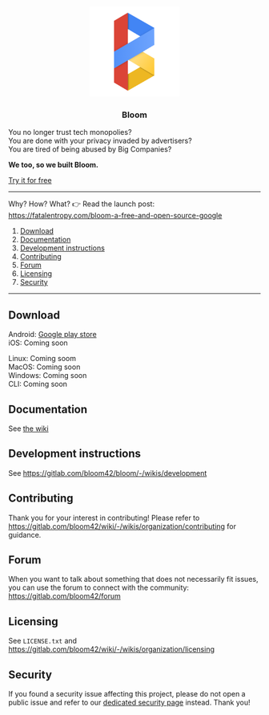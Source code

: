 <p align="center">
  <img alt="bloom logo" src="assets/icons/bloom_256.png" height="180" />
  <h3 align="center">Bloom</h3>
  <!-- <p align="center">Empowering people with open technologies 🌍 (Android, IOS, Linux, MacOS, Windows, Server, Website)</p> -->
</p>

You no longer trust tech monopolies?<br/>
You are done with your privacy invaded by advertisers? <br/>
You are tired of being abused by Big Companies?

**We too, so we built Bloom.**

[Try it for free](https://bloom.sh/download)

--------

Why? How? What? 👉 Read the launch post: https://fatalentropy.com/bloom-a-free-and-open-source-google

1. [Download](#download)
2. [Documentation](#documentation)
3. [Development instructions](#development-instructions)
4. [Contributing](#contributing)
5. [Forum](#contributing)
6. [Licensing](#licensing)
7. [Security](#security)

--------

## Download

Android: [Google play store](https://play.google.com/store/apps/details?id=com.bloom42.bloomx) <br/>
iOS: Coming soon

Linux: Coming soom <br/>
MacOS: Coming soon <br/>
Windows: Coming soon <br/>
CLI: Coming soon


## Documentation

See [the wiki](https://gitlab.com/bloom42/bloom/-/wikis)


## Development instructions

See https://gitlab.com/bloom42/bloom/-/wikis/development


## Contributing

Thank you for your interest in contributing! Please refer to
https://gitlab.com/bloom42/wiki/-/wikis/organization/contributing for guidance.


## Forum

When you want to talk about something that does not necessarily fit issues, you can use the forum
to connect with the community: https://gitlab.com/bloom42/forum

## Licensing

See `LICENSE.txt` and https://gitlab.com/bloom42/wiki/-/wikis/organization/licensing


## Security

If you found a security issue affecting this project, please do not open a public issue and refer to our
[dedicated security page](https://bloom.sh/security) instead. Thank you!
